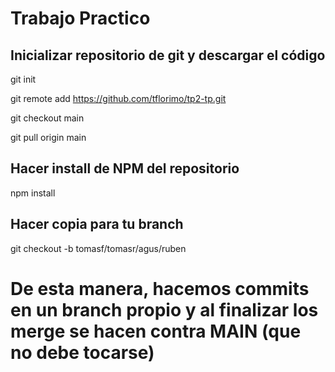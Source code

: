 # Trabajo Practico

## Inicializar repositorio de git y descargar el código

git init 

git remote add https://github.com/tflorimo/tp2-tp.git

git checkout main

git pull origin main

## Hacer install de NPM del repositorio

npm install

## Hacer copia para tu branch

git checkout -b tomasf/tomasr/agus/ruben

# De esta manera, hacemos commits en un branch propio y al finalizar los merge se hacen contra MAIN (que no debe tocarse)